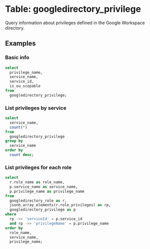 # Table: googledirectory_privilege

Query information about privileges defined in the Google Workspace directory.

## Examples

### Basic info

```sql
select
  privilege_name,
  service_name,
  service_id,
  is_ou_scopable
from
  googledirectory_privilege;
```

### List privileges by service

```sql
select
  service_name,
  count(*)
from
  googledirectory_privilege
group by
  service_name
order by
  count desc;
```

### List privileges for each role

```sql
select
  r.role_name as role_name,
  p.service_name as service_name,
  p.privilege_name as privilege_name
from
  googledirectory_role as r,
  jsonb_array_elements(r.role_privileges) as rp,
  googledirectory_privilege as p
where
  rp ->> 'serviceId' = p.service_id
  and rp ->> 'privilegeName' = p.privilege_name
order by
  role_name,
  service_name,
  privilege_name;
```
